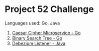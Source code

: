 #   Project 52 Challenge
Languages used: Go, Java
1. [Caesar Cipher Microservice - Go](https://github.com/Zeddling/caesar_cipher_microservice)
2. [Binary Search Tree - Go](https://github.com/Zeddling/binary_search_tree)
3. [Debezium Listener - Java](https://github.com/Zeddling/debezium_listener)

